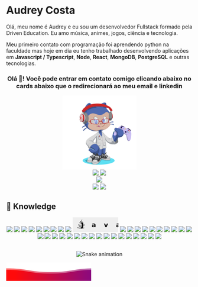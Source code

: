 <h1>Audrey Costa</h1>

<p align="left">
Olá, meu nome é Audrey e eu sou um desenvolvedor Fullstack formado pela Driven Education. Eu amo música, animes, jogos, ciência e tecnologia.</p>

Meu primeiro contato com programação foi aprendendo python na faculdade mas hoje em dia eu tenho trabalhado desenvolvendo aplicações em **Javascript / Typescript**, **Node**, **React**, **MongoDB**, **PostgreSQL** e outras tecnologias.

<div align="center">
  <h3>Olá 👋! Você pode entrar em contato comigo clicando abaixo no cards abaixo que o redirecionará ao meu email e linkedin</h2>
  <img align="center" src="./.github/assets/octocat-1666392353916.png" style="width:200px;"/>
</div>

<div align="center">
  <a href = "mailto:audreycosta@nano.ufrj.br" target="_blank">
    <img src="https://img.shields.io/badge/-Gmail-%23333?style=for-the-badge&logo=gmail&logoColor=red&color=white" target="_blank" height="50px">
  </a>
  <a href="https://www.linkedin.com/in/audrey-wallace-da-costa-barros-160674184/" target="_blank">
    <img src="https://img.shields.io/badge/-LinkedIn-%230077B5?style=for-the-badge&logo=linkedin&logoColor=white" target="_blank" height="50px">
  </a>
</div>



<!--Sequence Strike-->

 <div align="center"> 
  <a href="https://git.io/streak-stats" >
   <img src="https://streak-stats.demolab.com?user=Audrey-Costa&theme=git-dark&border_radius=10&locale=pt-br&background=080101" />
  </a>
</div>

<!--Most Used Languages-->
<div align="center">
    <img height=150px src="https://github-readme-stats.vercel.app/api?username=Audrey-Costa&layout=compact&theme=merko&border_color=33FF33&show_icons=true" />
    <img height=150px src="https://github-readme-stats.vercel.app/api/top-langs/?username=Audrey-Costa&layout=compact&theme=merko&border_color=33FF33&langs_count=10&card_width=400&custom_title=Linguagens%20Mais%20Usadas" />
</div>

<!--Tecnologies-->

## 📲 Knowledge
<div align="center">
   <img height=40px src="https://img.shields.io/badge/HTML5-E34F26?style=for-the-badge&logo=html5&logoColor=white" />
   <img height=40px src="https://img.shields.io/badge/CSS3-1572B6?style=for-the-badge&logo=css3&logoColor=white" />
   <img height=40px src="https://img.shields.io/badge/JavaScript-F7DF1E?style=for-the-badge&logo=javascript&logoColor=black" />
   <img height=40px src="https://img.shields.io/badge/TypeScript-007ACC?style=for-the-badge&logo=typescript&logoColor=white" />
   <img height=40px src="https://img.shields.io/badge/Node.js-43853D?style=for-the-badge&logo=node.js&logoColor=white" />
   <img height=40px src="https://img.shields.io/badge/npm-CB3837?style=for-the-badge&logo=npm&logoColor=white" />
   <img height=40px src="https://img.shields.io/badge/React-20232A?style=for-the-badge&logo=react&logoColor=61DAFB" />
   <img height=40px src="https://img.shields.io/badge/styled--components-DB7093?style=for-the-badge&logo=styled-components&logoColor=white" />
   <img height=40px src="https://img.shields.io/badge/Express.js-404D59?style=for-the-badge" />
   <img height=40px src="./.github/assets/coffee.svg" />
   <img height=40px src="https://img.shields.io/badge/Spring_Boot-55FF33?style=for-the-badge&logo=spring&logoColor=black" />
   <img height=40px src="https://img.shields.io/badge/Socket.IO-FFFFFF?style=for-the-badge&logo=Socket.IO&logoColor=black">
   <img height=40px src="https://img.shields.io/badge/AXIOS-671DDF?style=for-the-badge&logo=axios&logoColor=white" />
   <img height=40px src="https://img.shields.io/badge/MongoDB-4EA94B?style=for-the-badge&logo=mongodb&logoColor=white" />
   <img height=40px src="https://img.shields.io/badge/redis-DC382C?style=for-the-badge&logo=redis&logoColor=white ">
   <img height=40px src="https://img.shields.io/badge/PostgreSQL-316192?style=for-the-badge&logo=postgresql&logoColor=white" />
   <img height=40px src="https://img.shields.io/badge/Prisma-3982CE?style=for-the-badge&logo=Prisma&logoColor=white" />
   <img height=40px src="https://img.shields.io/badge/cypress-04BE8E?style=for-the-badge&logo=cypress&logoColor=white" >
   <img height=40px src="https://img.shields.io/badge/Jest-323330?style=for-the-badge&logo=Jest&logoColor=white" />
   <img height=40px src="https://img.shields.io/badge/docker-%230db7ed.svg?style=for-the-badge&logo=docker&logoColor=white" />
   <img height=40px src="https://img.shields.io/badge/kubernetes-0000FF?style=for-the-badge&logo=kubernetes&logoColor=white" />
   <img height=40px src="https://img.shields.io/badge/Vercel-000000?style=for-the-badge&logo=vercel&logoColor=white" />
   <img height=40px src="https://img.shields.io/badge/Heroku-430098?style=for-the-badge&logo=heroku&logoColor=white" />
   <img height=40px src="https://img.shields.io/badge/Amazon_AWS-FF9900?style=for-the-badge&logo=amazonaws&logoColor=white" />
   <img height=40px src="https://img.shields.io/badge/NGINX-28A745?style=for-the-badge&logo=Nginx&logoColor=white" />
   <img height=40px src="https://img.shields.io/badge/GIT-E44C30?style=for-the-badge&logo=git&logoColor=white" />
   <img height=40px src="https://img.shields.io/badge/github-FFFFFF?style=for-the-badge&logo=github&logoColor=black" />
   <img height=40px src="https://img.shields.io/badge/Visual_Studio_Code-0078D4?style=for-the-badge&logo=visual%20studio%20code&logoColor=white" />
   <img height=40px src="https://img.shields.io/badge/Trello-0052CC?style=for-the-badge&logo=trello&logoColor=white" />
   <img height=40px src="https://img.shields.io/badge/wakatime-FFFFFF?style=for-the-badge&logo=wakatime&logoColor=black" />
   <img height=40px src="https://img.shields.io/badge/Notion-000000?style=for-the-badge&logo=notion&logoColor=white" />
   <img height=40px src="https://img.shields.io/badge/slack-611F69?style=for-the-badge&logo=slack&logoColor=white" />
   <img height=40px src="https://img.shields.io/badge/Miro-050038?style=for-the-badge&logo=Miro&logoColor=white" />
   <img height=40px src="https://img.shields.io/badge/Markdown-000000?style=for-the-badge&logo=markdown&logoColor=white" />
   <img height=40px src="https://img.shields.io/badge/Figma-F24E1E?style=for-the-badge&logo=figma&logoColor=white" />
   <img height=40px src="https://img.shields.io/badge/Windows-0078D6?style=for-the-badge&logo=windows&logoColor=white" />
   <img height=40px src="https://img.shields.io/badge/Ubuntu-E95420?style=for-the-badge&logo=ubuntu&logoColor=white" />
</div>

##

<!--Snake-->

<div align="center">
  
  ![Snake animation](https://github.com/Audrey-Costa/Audrey-Costa/blob/output/github-contribution-grid-snake.svg)

</div>

<img src="./.github/assets/Bottom.svg"/>


<!--
**Audrey-Costa/Audrey-Costa** is a ✨ _special_ ✨ repository because its `README.md` (this file) appears on your GitHub profile.

Here are some ideas to get you started:

- 🔭 I’m currently working on ...
- 🌱 I’m currently learning ...
- 👯 I’m looking to collaborate on ...
- 🤔 I’m looking for help with ...
- 💬 Ask me about ...
- 📫 How to reach me: ...
- 😄 Pronouns: ...
- ⚡ Fun fact: ...
-->

